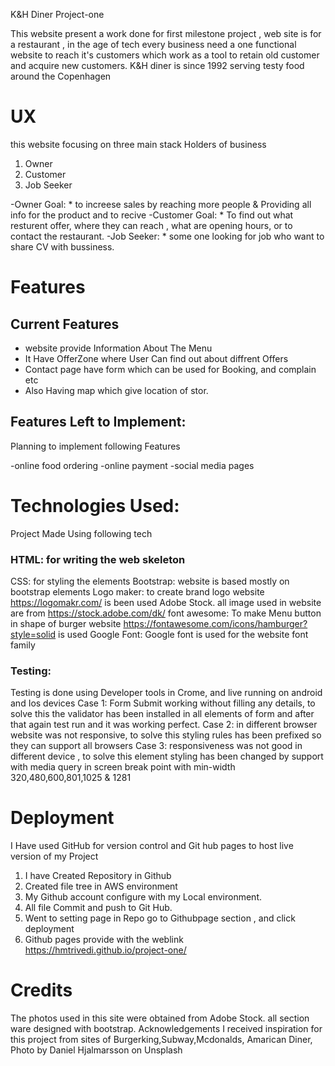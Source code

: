 K&H Diner Project-one

This website present a work done for first milestone project , web site is for a restaurant , in the age of tech every business need a one functional website to reach it's customers which work as a tool to retain old customer and acquire new customers. 
K&H diner is since 1992 serving testy food around the Copenhagen

# UX

this website focusing on three main stack Holders of business

1. Owner
2. Customer
3. Job Seeker 


-Owner Goal: * to increese sales by reaching more people & Providing all info for the product and to recive 
-Customer Goal: * To find out what resturent offer, where they can reach , what are opening hours, or to contact the restaurant.
-Job Seeker: * some one looking for job who want to share CV with bussiness.

# Features

## Current Features

- website provide Information About The Menu
- It Have OfferZone where User Can find out about diffrent Offers
- Contact page have form which can be used for Booking, and complain etc
- Also Having map which give location of stor.


## Features Left to Implement:

Planning to implement following Features

-online food ordering
-online payment
-social media pages


# Technologies Used:

Project Made Using following tech

### HTML: for writing the web skeleton

CSS: for styling the elements
Bootstrap: website is based mostly on bootstrap elements 
Logo maker:  to create brand logo website https://logomakr.com/ is been used
Adobe Stock. all image used in website are from https://stock.adobe.com/dk/
font awesome: To make Menu button in shape of burger website https://fontawesome.com/icons/hamburger?style=solid is used
Google Font: Google font is used for the website font family



### Testing:
Testing is done using Developer tools in Crome, and live running on android and Ios devices
Case 1: Form Submit working without filling any details, to solve this the validator has been installed in all elements of form and after that again test run and it was working perfect.
Case 2: in different browser website was not responsive, to solve this styling rules has been prefixed so they can support all browsers
Case 3: responsiveness was not good in different device , to solve this element styling has been changed by support with media query in screen break point with min-width 320,480,600,801,1025 & 1281


# Deployment

I Have used GitHub for version control and Git hub pages to host live version of my Project

1.	I have Created Repository in Github 
2.	Created file tree in AWS environment
3.	My Github account configure with my Local environment.
4.	All file Commit and push to Git Hub.
5.	Went to setting page in Repo go to Githubpage section , and click deployment
6.	Github pages provide with the weblink https://hmtrivedi.github.io/project-one/

# Credits

The photos used in this site were obtained from Adobe Stock.
all section ware designed with bootstrap.
Acknowledgements
I received inspiration for this project from sites of Burgerking,Subway,Mcdonalds, Amarican Diner,
Photo by Daniel Hjalmarsson on Unsplash
